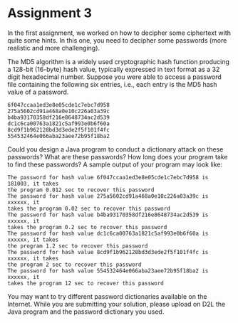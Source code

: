 # Assignment 3

In the first assignment, we worked on how to decipher some ciphertext with quite some hints. In this one, you need to decipher some passwords (more realistic and more challenging).

The MD5 algorithm is a widely used cryptographic hash function producing a 128-bit (16-byte) hash value, typically expressed in text format as a 32 digit hexadecimal number. Suppose you were able to access a password file containing the following six entries, i.e., each entry is the MD5 hash value of a password.

```
6f047ccaa1ed3e8e05cde1c7ebc7d958
275a5602cd91a468a0e10c226a03a39c
b4ba93170358df216e8648734ac2d539
dc1c6ca00763a1821c5af993e0b6f60a
8cd9f1b962128bd3d3ede2f5f101f4fc
554532464e066aba23aee72b95f18ba2
```

Could you design a Java program to conduct a dictionary attack on these passwords? What are these passwords? How long does your program take to find these passwords? A sample output of your program may look like:

```
The password for hash value 6f047ccaa1ed3e8e05cde1c7ebc7d958 is 181003, it takes
the program 0.012 sec to recover this password
The password for hash value 275a5602cd91a468a0e10c226a03a39c is xxxxxx, it
takes the program 0.02 sec to recover this password
The password for hash value b4ba93170358df216e8648734ac2d539 is xxxxxx, it
takes the program 0.2 sec to recover this password
The password for hash value dc1c6ca00763a1821c5af993e0b6f60a is xxxxxx, it takes
the program 1.2 sec to recover this password
The password for hash value 8cd9f1b962128bd3d3ede2f5f101f4fc is xxxxxx, it takes
the program 2 sec to recover this password
The password for hash value 554532464e066aba23aee72b95f18ba2 is xxxxxx, it
takes the program 12 sec to recover this password
```

You may want to try different password dictionaries available on the Internet. While you are submitting your solution, please upload on D2L the Java program and the password dictionary you used.